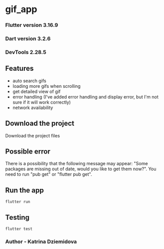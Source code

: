 # gif_app

### Flutter version 3.16.9
### Dart version 3.2.6
### DevTools 2.28.5

## Features
* auto search gifs
* loading more gifs when scrolling
* get detailed view of gif
* error handling (I've added error handling and display error, but I'm not sure if it will work correctly)
* network availability

## Download the project
Download the project files

## Possible error
There is a possibility that the following message may appear: "Some packages are missing out of date, would you like to get them now?". You need to run "pub get" or "flutter pub get".

## Run the app
```
flutter run
```

## Testing
```
flutter test
```
### Author - Katrina Dziemidova
